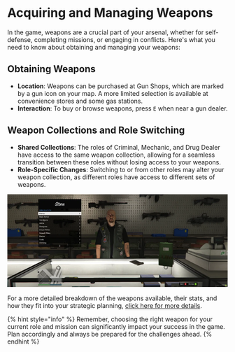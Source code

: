 # Acquiring and Managing Weapons

In the game, weapons are a crucial part of your arsenal, whether for self-defense, completing missions, or engaging in conflicts. Here's what you need to know about obtaining and managing your weapons:

## Obtaining Weapons

- **Location**: Weapons can be purchased at Gun Shops, which are marked by a gun icon on your map. A more limited selection is available at convenience stores and some gas stations.
- **Interaction**: To buy or browse weapons, press `E` when near a gun dealer.

## Weapon Collections and Role Switching

- **Shared Collections**: The roles of Criminal, Mechanic, and Drug Dealer have access to the same weapon collection, allowing for a seamless transition between these roles without losing access to your weapons.
- **Role-Specific Changes**: Switching to or from other roles may alter your weapon collection, as different roles have access to different sets of weapons.

![Example of a Gun Shop](../.gitbook/assets/image%20(6).png)

For a more detailed breakdown of the weapons available, their stats, and how they fit into your strategic planning, [click here for more details](#).

{% hint style="info" %}
Remember, choosing the right weapon for your current role and mission can significantly impact your success in the game. Plan accordingly and always be prepared for the challenges ahead.
{% endhint %}
